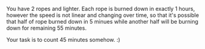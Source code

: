 You have 2 ropes and lighter. Each rope is burned down in exactly 1 hours, however the speed is not linear and changing over time, so that it's possible that half of rope burned down in 5 minues while another half will be burning down for remaining 55 minutes.

Your task is to count 45 minutes somehow. :)